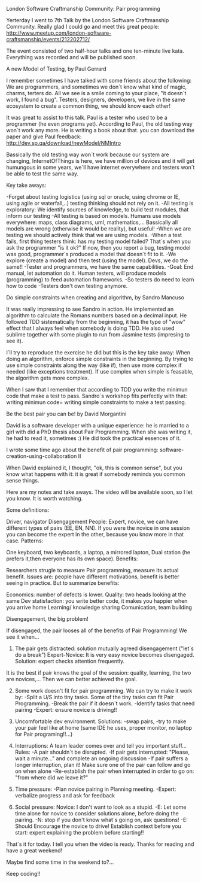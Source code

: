 London Software Craftmanship Community: Pair programming

Yerterday I went to 7th Talk by the London Software Craftmanship Community.
Really glad I could go and meet this great people:
http://www.meetup.com/london-software-craftsmanship/events/212202712/

The event consisted of two half-hour talks and one ten-minute live kata. Everything was recorded and will be published soon.

A new Model of Testing, by Paul Gerrard

I remember sometimes I have talked with some friends about the following: 
We are programmers, and sometimes we don´t know what kind of magic, charms, terters do. All we see is a smile coming to your place, "it doesn´t work, I found a bug".
Testers, designers, developers, we live in the same ecosystem to create a common thing, we should know each other!

It was great to assist to this talk. Paul is a tester who used to be a programmer (he even programs yet).
According to Paul, the old testing way won´t work any more. He is writing a book about that. you can download the paper and give Paul feedback:
http://dev.sp.qa/download/newModel/NMIntro

Bassically the old testing way won´t work because our system are changing, InternetOfThings is here, we have million of devices and it will get humungous in some years, we´ll have internet everywhere and testers won´t be able to test the same way.

Key take aways:

-Forget about testing logistics (using sql or oracle, using chrome or IE, using agile or waterfall,..) testing thinking should not rely on it.
-All testing is exploratory: We identify sources of knowledge, to build test modules, that inform our testing
-All testing is based on models. Humans use models everywhere: maps, class diagrams, uml, mathematics,... Bassically all models are wrong (otherwise it would be reality), but useful!
 -When we are testing we should actively think that we are using models.
-When a test fails, first thing testers think: has my testing model failed? That´s when you ask the programmer "is it ok?" If now, then you report a bug, testing model was good, programmer´s produced a model that doesn´t fit to it.
-We explore (create a model) and then test (using the model). Devs, we do the same!!
-Tester and programmers, we have the same capabilities.
-Goal: End manual, let automation do it. Human testers, will produce models (programming) to feed automation frameworks.
-So testers do need to learn how to code
-Testers don't own testing anymore.

Do simple constraints when creating and algorithm, by Sandro Mancuso

It was really impressing to see Sandro in action. He implemented an algorithm to calculate the Romans numbers based on a decimal input. He followed TDD sistematically from the beginning, it has the type of "wow" effect that I always feel when somebody is doing TDD. He also used sublime together with some plugin to run from Jasmine tests (impresing to see it).

I´ll try to reproduce the exercise he did but this is the key take away:
When doing an algorithm, enforce simple constraints in the beginning. By trying to use simple constraints along the way (like if), then use more complex if needed (like exceptions treatment).
If use complex when simple is feasable, the algorithm gets more complex.

When I saw that I remember that according to TDD you write the minimun code that make a test to pass. Sandro´s workshop fits perfectly with that: writing minimun code= writing simple constraints to make a test passing.

Be the best pair you can be! by David Morgantini

David is a software developer with a unique experience: he is married to a girl with did a PhD thesis about Pair Programming. When she was writing it, he had to read it, sometimes :)
He did took the practical essences of it. 

I wrote some time ago about the benefit of pair programming:
software-creation-using-collaboration II

When David explained it, I thought, "ok, this is common sense", but you know what happens with it: it is great if somebody reminds you common sense things. 

Here are my notes and take aways. The video will be available soon, so I let you know. It is worth watching.

Some definitions:

Driver, navigator
Disengagement
People: Expert, novice, we can have different types of pairs (EE, EN, NN). If you were the novice in one session you can become the expert in the other, because you know more in that case.
Patterns: 

One keyboard, two keyboards, a laptop, a mirrored lapton,
Dual station (he prefers it,then everyone has its own space).
Benefits:

Researchers strugle to measure Pair programming, measure its actual benefit. Issues are: people have different motivations, benefit is better seeing in practice. But to summarize benefits:

Economics: number of defects is lower.
Quality: two heads looking at the same
Dev statisfaction: you write better code, it makes you happier when you arrive home
Learning/ knowledge sharing
Comunication, team building

Disengagement, the big problem!

If disengaged, the pair looses all of the benefits of Pair Programming!
We see it when...

1. The pair gets distracted: solution mutually agreed disengagement ("let´s do a break")
Expert-Novice: It is very easy novice becomes disengaged. Solution: expert checks attention frequently.

It is the best if pair knows the goal of the session: quality, learning, the two are novices,... Then we can better achieved the goal.

2. Some work doesn't fit for pair programming. We can try to make it work by:
-Split a U/S into tiny tasks. Some of the tiny tasks can fit Pair Programming.
-Break the pair if it doesn´t work.
-Identify tasks that need pairing
-Expert: ensure novice is driving!! 

3. Uncomfortable dev environment. Solutions: 
-swap pairs, 
-try to make your pair feel like at home (same IDE he uses, proper monitor, no laptop for Pair programing!!...)

4. Interruptions: A team leader comes over and tell you important stuff... Rules:
-A pair shouldn´t be disrupted.
-If pair gets interrupted: "Please, wait a minute..." and complete an ongoing discussion
-If pair suffers a longer interruption, plan it! Make sure one of the pair can follow and go on when alone
-Re-establish the pair when interrupted in order to go on: "from where did we leave it?"

5. Time pressure:
-Plan novice pairing in Planning meeting.
-Expert: verbalize progress and ask for feedback

6. Social pressure:
Novice: I don't want to look as a stupid.
-E: Let some time alone for novice to consider solutions alone, before doing the pairing.
-N: stop if you don't know what´s going on, ask questions!
-E: Should Encourage the novice to drive!
Establish context before you start: expert explaining the problem before starting!!

That´s it for today. I tell you when the video is ready. Thanks for reading and have a great weekend!

Maybe find some time in the weekend to?...

Keep coding!!


